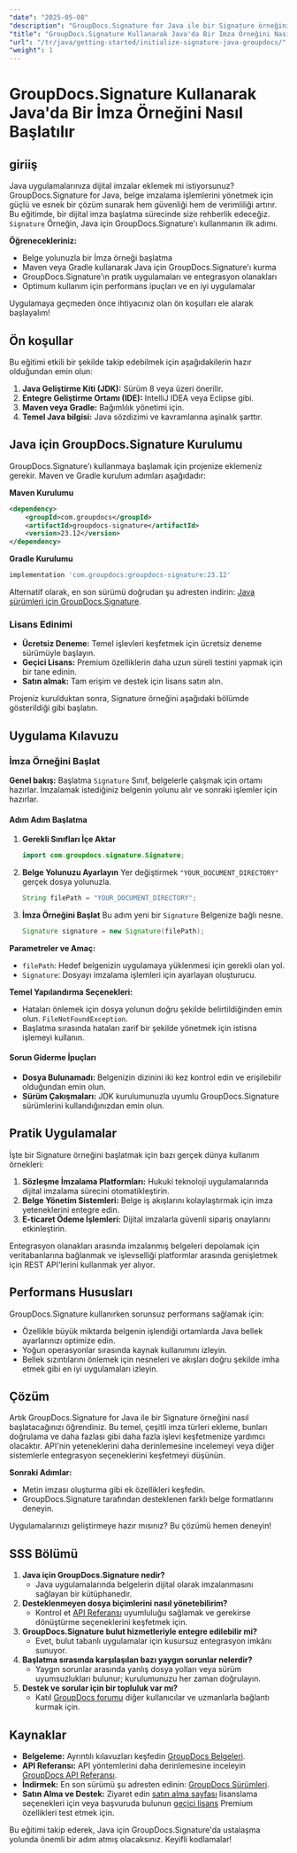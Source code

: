 ```yaml
---
"date": "2025-05-08"
"description": "GroupDocs.Signature for Java ile bir Signature örneğini nasıl verimli bir şekilde başlatacağınızı öğrenin. Belge imzalama uygulamalarınızı geliştirmek için bu kapsamlı kılavuzu izleyin."
"title": "GroupDocs.Signature Kullanarak Java'da Bir İmza Örneğini Nasıl Başlatılır"
"url": "/tr/java/getting-started/initialize-signature-java-groupdocs/"
"weight": 1
---
```


# GroupDocs.Signature Kullanarak Java'da Bir İmza Örneğini Nasıl Başlatılır

## giriiş

Java uygulamalarınıza dijital imzalar eklemek mi istiyorsunuz? GroupDocs.Signature for Java, belge imzalama işlemlerini yönetmek için güçlü ve esnek bir çözüm sunarak hem güvenliği hem de verimliliği artırır. Bu eğitimde, bir dijital imza başlatma sürecinde size rehberlik edeceğiz. `Signature` Örneğin, Java için GroupDocs.Signature'ı kullanmanın ilk adımı.

**Öğrenecekleriniz:**
- Belge yolunuzla bir İmza örneği başlatma
- Maven veya Gradle kullanarak Java için GroupDocs.Signature'ı kurma
- GroupDocs.Signature'ın pratik uygulamaları ve entegrasyon olanakları
- Optimum kullanım için performans ipuçları ve en iyi uygulamalar

Uygulamaya geçmeden önce ihtiyacınız olan ön koşulları ele alarak başlayalım!

## Ön koşullar

Bu eğitimi etkili bir şekilde takip edebilmek için aşağıdakilerin hazır olduğundan emin olun:

1. **Java Geliştirme Kiti (JDK):** Sürüm 8 veya üzeri önerilir.
2. **Entegre Geliştirme Ortamı (IDE):** IntelliJ IDEA veya Eclipse gibi.
3. **Maven veya Gradle:** Bağımlılık yönetimi için.
4. **Temel Java bilgisi:** Java sözdizimi ve kavramlarına aşinalık şarttır.

## Java için GroupDocs.Signature Kurulumu

GroupDocs.Signature'ı kullanmaya başlamak için projenize eklemeniz gerekir. Maven ve Gradle kurulum adımları aşağıdadır:

**Maven Kurulumu**
```xml
<dependency>
    <groupId>com.groupdocs</groupId>
    <artifactId>groupdocs-signature</artifactId>
    <version>23.12</version>
</dependency>
```

**Gradle Kurulumu**
```gradle
implementation 'com.groupdocs:groupdocs-signature:23.12'
```

Alternatif olarak, en son sürümü doğrudan şu adresten indirin: [Java sürümleri için GroupDocs.Signature](https://releases.groupdocs.com/signature/java/).

### Lisans Edinimi
- **Ücretsiz Deneme:** Temel işlevleri keşfetmek için ücretsiz deneme sürümüyle başlayın.
- **Geçici Lisans:** Premium özelliklerin daha uzun süreli testini yapmak için bir tane edinin.
- **Satın almak:** Tam erişim ve destek için lisans satın alın.

Projeniz kurulduktan sonra, Signature örneğini aşağıdaki bölümde gösterildiği gibi başlatın.

## Uygulama Kılavuzu

### İmza Örneğini Başlat

**Genel bakış:**
Başlatma `Signature` Sınıf, belgelerle çalışmak için ortamı hazırlar. İmzalamak istediğiniz belgenin yolunu alır ve sonraki işlemler için hazırlar.

#### Adım Adım Başlatma

1. **Gerekli Sınıfları İçe Aktar**
   ```java
   import com.groupdocs.signature.Signature;
   ```
2. **Belge Yolunuzu Ayarlayın**
   Yer değiştirmek `"YOUR_DOCUMENT_DIRECTORY"` gerçek dosya yolunuzla.
   ```java
   String filePath = "YOUR_DOCUMENT_DIRECTORY";
   ```
3. **İmza Örneğini Başlat**
   Bu adım yeni bir `Signature` Belgenize bağlı nesne.
   ```java
   Signature signature = new Signature(filePath);
   ```

**Parametreler ve Amaç:**
- `filePath`: Hedef belgenizin uygulamaya yüklenmesi için gerekli olan yol.
- `Signature`: Dosyayı imzalama işlemleri için ayarlayan oluşturucu.

**Temel Yapılandırma Seçenekleri:**
- Hataları önlemek için dosya yolunun doğru şekilde belirtildiğinden emin olun. `FileNotFoundException`.
- Başlatma sırasında hataları zarif bir şekilde yönetmek için istisna işlemeyi kullanın.

#### Sorun Giderme İpuçları
- **Dosya Bulunamadı:** Belgenizin dizinini iki kez kontrol edin ve erişilebilir olduğundan emin olun.
- **Sürüm Çakışmaları:** JDK kurulumunuzla uyumlu GroupDocs.Signature sürümlerini kullandığınızdan emin olun.

## Pratik Uygulamalar

İşte bir Signature örneğini başlatmak için bazı gerçek dünya kullanım örnekleri:
1. **Sözleşme İmzalama Platformları:** Hukuki teknoloji uygulamalarında dijital imzalama sürecini otomatikleştirin.
2. **Belge Yönetim Sistemleri:** Belge iş akışlarını kolaylaştırmak için imza yeteneklerini entegre edin.
3. **E-ticaret Ödeme İşlemleri:** Dijital imzalarla güvenli sipariş onaylarını etkinleştirin.

Entegrasyon olanakları arasında imzalanmış belgeleri depolamak için veritabanlarına bağlanmak ve işlevselliği platformlar arasında genişletmek için REST API'lerini kullanmak yer alıyor.

## Performans Hususları

GroupDocs.Signature kullanırken sorunsuz performans sağlamak için:
- Özellikle büyük miktarda belgenin işlendiği ortamlarda Java bellek ayarlarınızı optimize edin.
- Yoğun operasyonlar sırasında kaynak kullanımını izleyin.
- Bellek sızıntılarını önlemek için nesneleri ve akışları doğru şekilde imha etmek gibi en iyi uygulamaları izleyin.

## Çözüm

Artık GroupDocs.Signature for Java ile bir Signature örneğini nasıl başlatacağınızı öğrendiniz. Bu temel, çeşitli imza türleri ekleme, bunları doğrulama ve daha fazlası gibi daha fazla işlevi keşfetmenize yardımcı olacaktır. API'nin yeteneklerini daha derinlemesine incelemeyi veya diğer sistemlerle entegrasyon seçeneklerini keşfetmeyi düşünün.

**Sonraki Adımlar:**
- Metin imzası oluşturma gibi ek özellikleri keşfedin.
- GroupDocs.Signature tarafından desteklenen farklı belge formatlarını deneyin.

Uygulamalarınızı geliştirmeye hazır mısınız? Bu çözümü hemen deneyin!

## SSS Bölümü

1. **Java için GroupDocs.Signature nedir?**
   - Java uygulamalarında belgelerin dijital olarak imzalanmasını sağlayan bir kütüphanedir.
2. **Desteklenmeyen dosya biçimlerini nasıl yönetebilirim?**
   - Kontrol et [API Referansı](https://reference.groupdocs.com/signature/java/) uyumluluğu sağlamak ve gerekirse dönüştürme seçeneklerini keşfetmek için.
3. **GroupDocs.Signature bulut hizmetleriyle entegre edilebilir mi?**
   - Evet, bulut tabanlı uygulamalar için kusursuz entegrasyon imkânı sunuyor.
4. **Başlatma sırasında karşılaşılan bazı yaygın sorunlar nelerdir?**
   - Yaygın sorunlar arasında yanlış dosya yolları veya sürüm uyumsuzlukları bulunur; kurulumunuzu her zaman doğrulayın.
5. **Destek ve sorular için bir topluluk var mı?**
   - Katıl [GroupDocs forumu](https://forum.groupdocs.com/c/signature/) diğer kullanıcılar ve uzmanlarla bağlantı kurmak için.

## Kaynaklar
- **Belgeleme:** Ayrıntılı kılavuzları keşfedin [GroupDocs Belgeleri](https://docs.groupdocs.com/signature/java/).
- **API Referansı:** API yöntemlerini daha derinlemesine inceleyin [GroupDocs API Referansı](https://reference.groupdocs.com/signature/java/).
- **İndirmek:** En son sürümü şu adresten edinin: [GroupDocs Sürümleri](https://releases.groupdocs.com/signature/java/).
- **Satın Alma ve Destek:** Ziyaret edin [satın alma sayfası](https://purchase.groupdocs.com/buy) lisanslama seçenekleri için veya başvuruda bulunun [geçici lisans](https://purchase.groupdocs.com/temporary-license/) Premium özellikleri test etmek için.

Bu eğitimi takip ederek, Java için GroupDocs.Signature'da ustalaşma yolunda önemli bir adım atmış olacaksınız. Keyifli kodlamalar!